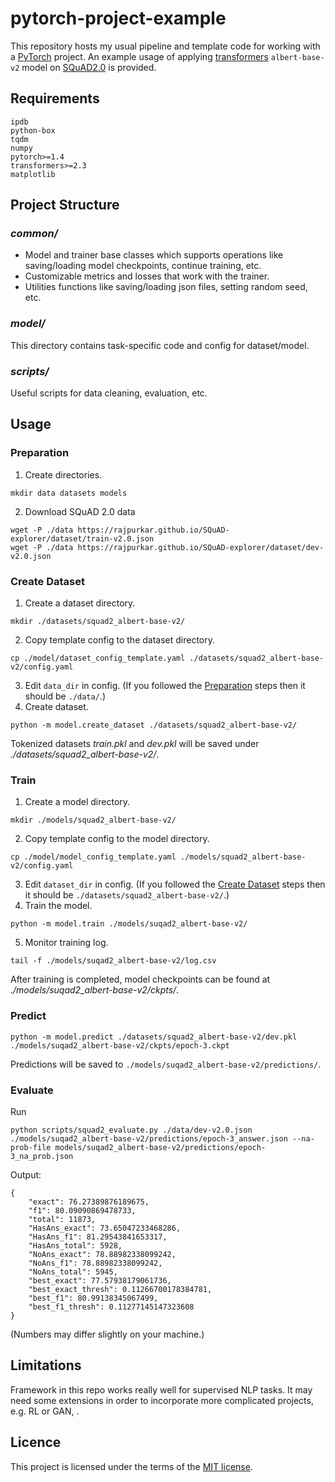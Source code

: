# pytorch-project-example
This repository hosts my usual pipeline and template code for working with a
[PyTorch](https://pytorch.org/) project. An example usage of applying
[transformers](https://github.com/huggingface/transformers) `albert-base-v2` model on
[SQuAD2.0](https://rajpurkar.github.io/SQuAD-explorer/) is provided.


## Requirements
```
ipdb
python-box
tqdm
numpy
pytorch>=1.4
transformers>=2.3
matplotlib
```


## Project Structure

### *common/*
- Model and trainer base classes which supports operations like saving/loading
model checkpoints, continue training, etc. 
- Customizable metrics and losses that work with the trainer.
- Utilities functions like saving/loading json files, setting random seed, etc.

### *model/*
This directory contains task-specific code and config for dataset/model.

### *scripts/*
Useful scripts for data cleaning, evaluation, etc.


## Usage

### Preparation
1. Create directories.
```
mkdir data datasets models
```
2. Download SQuAD 2.0 data
```
wget -P ./data https://rajpurkar.github.io/SQuAD-explorer/dataset/train-v2.0.json
wget -P ./data https://rajpurkar.github.io/SQuAD-explorer/dataset/dev-v2.0.json
```

### Create Dataset
1. Create a dataset directory.
```
mkdir ./datasets/squad2_albert-base-v2/
```
2. Copy template config to the dataset directory.
```
cp ./model/dataset_config_template.yaml ./datasets/squad2_albert-base-v2/config.yaml
```
3. Edit `data_dir` in config. (If you followed the [Preparation](###Preparation) steps
then it should be `./data/`.)
4. Create dataset.
```
python -m model.create_dataset ./datasets/squad2_albert-base-v2/
```
Tokenized datasets *train.pkl* and *dev.pkl* will be saved under
*./datasets/squad2_albert-base-v2/*.

### Train
1. Create a model directory.
```
mkdir ./models/squad2_albert-base-v2/
```
2. Copy template config to the model directory.
```
cp ./model/model_config_template.yaml ./models/squad2_albert-base-v2/config.yaml
```
3. Edit `dataset_dir` in config. (If you followed the
[Create Dataset](###Create-Dataset) steps then it should be
`./datasets/squad2_albert-base-v2/`.)
4. Train the model.
```
python -m model.train ./models/suqad2_albert-base-v2/
```
5. Monitor training log.
```
tail -f ./models/suqad2_albert-base-v2/log.csv
```
After training is completed, model checkpoints can be found at
*./models/suqad2_albert-base-v2/ckpts/*.

### Predict
```
python -m model.predict ./datasets/squad2_albert-base-v2/dev.pkl ./models/suqad2_albert-base-v2/ckpts/epoch-3.ckpt
```
Predictions will be saved to `./models/suqad2_albert-base-v2/predictions/`.

### Evaluate
Run
```
python scripts/squad2_evaluate.py ./data/dev-v2.0.json ./models/suqad2_albert-base-v2/predictions/epoch-3_answer.json --na-prob-file models/suqad2_albert-base-v2/predictions/epoch-3_na_prob.json
```
Output:
```
{
    "exact": 76.27389876189675,
    "f1": 80.09090869478733,
    "total": 11873,
    "HasAns_exact": 73.65047233468286,
    "HasAns_f1": 81.29543841653317,
    "HasAns_total": 5928,
    "NoAns_exact": 78.88982338099242,
    "NoAns_f1": 78.88982338099242,
    "NoAns_total": 5945,
    "best_exact": 77.57938179061736,
    "best_exact_thresh": 0.11266700178384781,
    "best_f1": 80.99138345067499,
    "best_f1_thresh": 0.11277145147323608
}
```
(Numbers may differ slightly on your machine.)


## Limitations
Framework in this repo works really well for supervised NLP tasks. It may need some
extensions in order to incorporate more complicated projects, e.g. RL or GAN, .


## Licence
This project is licensed under the terms of the [MIT license](LICENSE.txt).
